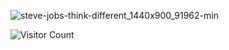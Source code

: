 ![steve-jobs-think-different_1440x900_91962-min](https://user-images.githubusercontent.com/43850934/163874989-50a05b20-68c7-4900-90fb-3e1429ec194e.jpg)

<!-- 

# Hi! Bonjour! Ni Hao! Hola! Namaste!


- 🔭 I have worked on https://stepapps.in, https://skillunga.com and https://jobs.skillunga.com currently working on https://lazynotes.tech ! Its basically something that can make teenagers useful for this world, and provide jobs for those who are looking for one. Yes! I have created https://www.digitalbull.live/14 too!
- 👯 I’m looking to collaborate on innovative ventures having the potential to change the world or atleast make lives easier for others.
- 💬 Ask me about MERN, Python, Django, Flask, GraphQL, GatsbyJS, DSA, AWS, PWA, Team Management, Content Creation! I have a few hundred thousand views on quora https://quora.com/rajat-upadhyay-6 .
- 📫 How to reach me: https://in.linkedin.com/rajatmw1999
- 😄 Pronouns: That's what HE said
- ⚡ Fun fact: Not many people know but I have the ability to introduce bugs in a perfectly working code!
- Resources: I do technical story writing(believe me, you will love it) here: https://carrotblogs.medium.com . Some of my youtube podcasts and tutorials can be found here: https://www.youtube.com/channel/UCqrOaQvUtWyn3poSiQBgIfA 

![Visitor Count](https://profile-counter.glitch.me/rajatmw1999/count.svg)


![RAJATMW1999](https://user-images.githubusercontent.com/43850934/137154189-c1e9eed6-eb05-4442-a949-084c299f2ce5.png)
 -->
 ![Visitor Count](https://profile-counter.glitch.me/rajatmw1999/count.svg)

